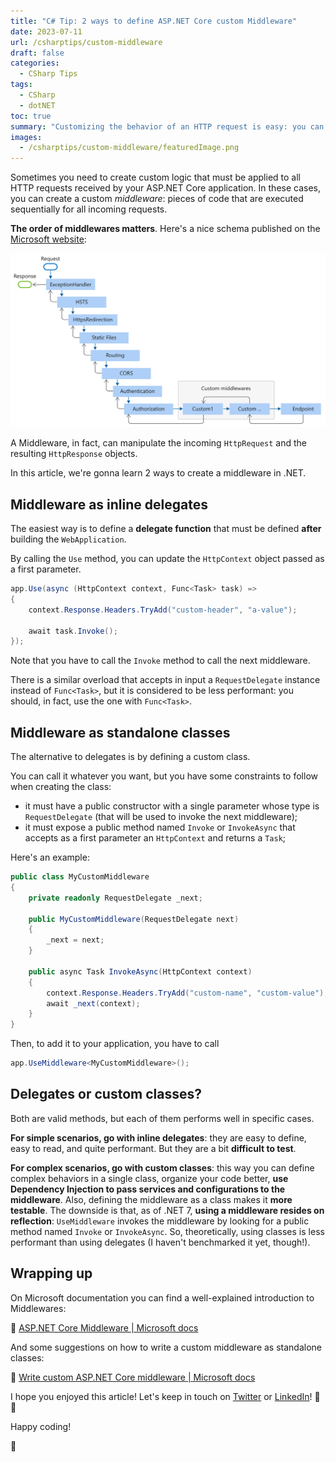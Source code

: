```yaml
---
title: "C# Tip: 2 ways to define ASP.NET Core custom Middleware"
date: 2023-07-11
url: /csharptips/custom-middleware
draft: false
categories:
  - CSharp Tips
tags:
  - CSharp
  - dotNET
toc: true
summary: "Customizing the behavior of an HTTP request is easy: you can use a middleware defined as a delegate or as a class."
images:
  - /csharptips/custom-middleware/featuredImage.png
---
```


Sometimes you need to create custom logic that must be applied to all HTTP requests received by your ASP.NET Core application. In these cases, you can create a custom _middleware_: pieces of code that are executed sequentially for all incoming requests.

**The order of middlewares matters**. Here's a nice schema published on the [Microsoft website](https://learn.microsoft.com/en-us/aspnet/core/fundamentals/middleware/index/_static/middleware-pipeline.svg):

![Middleware order](./middleware-pipeline.svg)

A Middleware, in fact, can manipulate the incoming `HttpRequest` and the resulting `HttpResponse` objects.

In this article, we're gonna learn 2 ways to create a middleware in .NET.

## Middleware as inline delegates

The easiest way is to define a **delegate function** that must be defined **after** building the `WebApplication`.

By calling the `Use` method, you can update the `HttpContext` object passed as a first parameter.

```cs
app.Use(async (HttpContext context, Func<Task> task) =>
{
    context.Response.Headers.TryAdd("custom-header", "a-value");

    await task.Invoke();
});
```

Note that you have to call the `Invoke` method to call the next middleware.

There is a similar overload that accepts in input a `RequestDelegate` instance instead of `Func<Task>`, but it is considered to be less performant: you should, in fact, use the one with `Func<Task>`.

## Middleware as standalone classes

The alternative to delegates is by defining a custom class.

You can call it whatever you want, but you have some constraints to follow when creating the class:

- it must have a public constructor with a single parameter whose type is `RequestDelegate` (that will be used to invoke the next middleware);
- it must expose a public method named `Invoke` or `InvokeAsync` that accepts as a first parameter an `HttpContext` and returns a `Task`;

Here's an example:

```cs
public class MyCustomMiddleware
{
    private readonly RequestDelegate _next;

    public MyCustomMiddleware(RequestDelegate next)
    {
        _next = next;
    }

    public async Task InvokeAsync(HttpContext context)
    {
        context.Response.Headers.TryAdd("custom-name", "custom-value");
        await _next(context);
    }
}
```

Then, to add it to your application, you have to call

```cs
app.UseMiddleware<MyCustomMiddleware>();
```

## Delegates or custom classes?

Both are valid methods, but each of them performs well in specific cases.

**For simple scenarios, go with inline delegates**: they are easy to define, easy to read, and quite performant. But they are a bit **difficult to test**.

**For complex scenarios, go with custom classes**: this way you can define complex behaviors in a single class, organize your code better, **use Dependency Injection to pass services and configurations to the middleware**. Also, defining the middleware as a class makes it **more testable**. The downside is that, as of .NET 7, **using a middleware resides on reflection**: `UseMiddleware` invokes the middleware by looking for a public method named `Invoke` or `InvokeAsync`. So, theoretically, using classes is less performant than using delegates (I haven't benchmarked it yet, though!).

## Wrapping up

On Microsoft documentation you can find a well-explained introduction to Middlewares:

🔗 [ASP.NET Core Middleware | Microsoft docs](https://learn.microsoft.com/en-us/aspnet/core/fundamentals/middleware)

And some suggestions on how to write a custom middleware as standalone classes:

🔗 [Write custom ASP.NET Core middleware | Microsoft docs](https://learn.microsoft.com/en-us/aspnet/core/fundamentals/middleware/write)

I hope you enjoyed this article! Let's keep in touch on [Twitter](https://twitter.com/BelloneDavide) or [LinkedIn](https://www.linkedin.com/in/BelloneDavide/)! 🤜🤛

Happy coding!

🐧
